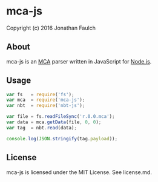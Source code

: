 mca-js
======

Copyright (c) 2016 Jonathan Faulch

About
-----

mca-js is an [MCA](http://minecraft.gamepedia.com/Anvil_file_format) parser
written in JavaScript for [Node.js](https://nodejs.org).

Usage
-----

```javascript
var fs   = require('fs');
var mca  = require('mca-js');
var nbt  = require('nbt-js');

var file = fs.readFileSync('r.0.0.mca');
var data = mca.getData(file, 0, 0);
var tag  = nbt.read(data);

console.log(JSON.stringify(tag.payload));
```

License
-------

mca-js is licensed under the MIT License.  See license.md.
